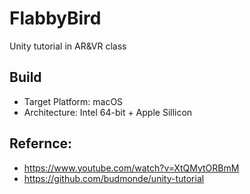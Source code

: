 # FlabbyBird
Unity tutorial in AR&amp;VR class

## Build
+ Target Platform: macOS
+ Architecture: Intel 64-bit + Apple Sillicon

## Refernce:
+ https://www.youtube.com/watch?v=XtQMytORBmM
+ https://github.com/budmonde/unity-tutorial